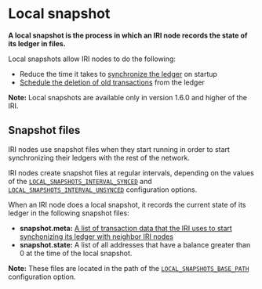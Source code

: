 # Local snapshot

**A local snapshot is the process in which an IRI node records the state of its ledger in files.**

Local snapshots allow IRI nodes to do the following:
* Reduce the time it takes to [synchronize the ledger](concepts/the-ledger.md) on startup
* [Schedule the deletion of old transactions](how-to-guides/schedule-the-deletion-of-old-transactions.md) from the ledger

**Note:** Local snapshots are available only in version 1.6.0 and higher of the IRI.

## Snapshot files

IRI nodes use snapshot files when they start running in order to start synchronizing their ledgers with the rest of the network.

IRI nodes create snapshot files at regular intervals, depending on the values of the [`LOCAL_SNAPSHOTS_INTERVAL_SYNCED`](references/iri-configuration-options.md#local-snapshots-interval-synced) and [`LOCAL_SNAPSHOTS_INTERVAL_UNSYNCED`](references/iri-configuration-options.md#local-snapshots-interval-unsynced) configuration options.

When an IRI node does a local snapshot, it records the current state of its ledger in the following snapshot files:
* **snapshot.meta:** [A list of transaction data that the IRI uses to start synchonizing its ledger with neighbor IRI nodes](references/data-in-the-snapshot-metadata-file.md)
* **snapshot.state:** A list of all addresses that have a balance greater than 0 at the time of the local snapshot.

**Note:** These files are located in the path of the [`LOCAL_SNAPSHOTS_BASE_PATH`](references/iri-configuration-options.md#local-snapshots-base-path) configuration option.





